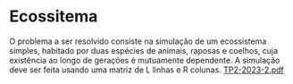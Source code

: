 # Ecossitema
O problema a ser resolvido consiste na simulação de um ecossistema simples, habitado por duas espécies  de animais, raposas e coelhos, cuja existência ao longo de gerações  é mutuamente dependente. A simulação deve ser feita usando uma matriz de L linhas e R colunas.
[TP2-2023-2.pdf](https://github.com/Arthur99Silva/Ecossitema/files/13573456/TP2-2023-2.pdf)
